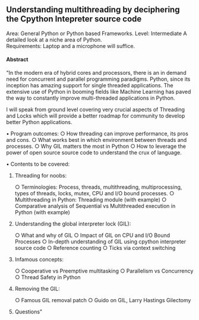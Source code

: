 ## Understanding multithreading by deciphering the Cpython Intepreter source code	

Area: General Python or Python based Frameworks.
Level: Intermediate	A detailed look at a niche area of Python.	
Requirements: Laptop and a microphone will suffice.


#### Abstract
"In the modern era of hybrid cores and processors, there is an in demand need for concurrent and parallel programming paradigms. 
Python, since its inception has amazing support for single threaded applications. 
The extensive use of Python in booming fields like Machine Learning has paved the way to constantly improve multi-threaded applications in Python.


I will speak from ground level covering very crucial aspects of Threading and Locks which will provide a better roadmap for community to develop better Python applications.

• Program outcomes:
    ○ How threading can improve performance, its pros and cons.
    ○ What works best in which environment between threads and processes.
    ○ Why GIL matters the most in Python
    ○ How to leverage the power of open source source code to understand the crux of language.

• Contents to be covered:

1. Threading for noobs:

    ○ Terminologies: Process, threads, multithreading, multiprocessing, types of threads, locks, mutex, CPU and I/O bound processes.
    ○ Multithreading in Python: Threading module (with example)
    ○ Comparative analysis of Sequential vs Multithreaded execution in Python (with example)

2. Understanding the global interpreter lock (GIL):

    ○ What and why of GIL
    ○ Impact of GIL on CPU and I/O Bound Processes
    ○ In-depth understanding of GIL using cpython interpreter source code
    ○ Reference counting
    ○ Ticks via context switching

3. Infamous concepts:

    ○ Cooperative vs Preemptive multitasking
    ○ Parallelism vs Concurrency
    ○ Thread Safety in Python

4. Removing the GIL:

    ○ Famous GIL removal patch
    ○ Guido on GIL, Larry Hastings Gilectomy

5. Questions"	

